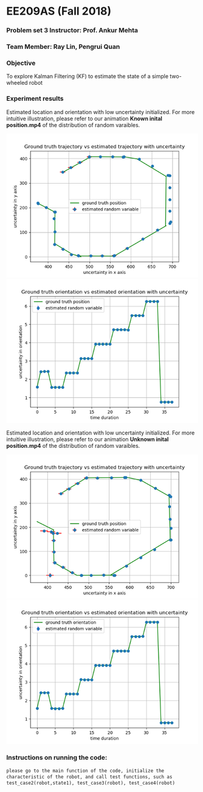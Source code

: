 # EE209AS (Fall 2018)
### Problem set 3	Instructor: Prof. Ankur Mehta
### Team Member: Ray Lin, Pengrui Quan


### Objective
To explore Kalman Filtering (KF) to estimate the state of a simple two-wheeled robot

### Experiment results

Estimated location and orientation with low uncertainty initialized. For more intuitive illustration, please refer to our animation **Known inital position.mp4** of the distribution of random varaibles.

![](./images/Figure_1.png)
![](./images/Figure_2.png)


Estimated location and orientation with low uncertainty initialized. For more intuitive illustration, please refer to our animation **Unknown inital position.mp4** of the distribution of random varaibles.

![](./images/Figure_3.png)
![](./images/Figure_4.png)

### Instructions on running the code:
	
	please go to the main function of the code, initialize the characteristic of the robot, and call test functions, such as test_case2(robot,state1), test_case3(robot), test_case4(robot)


